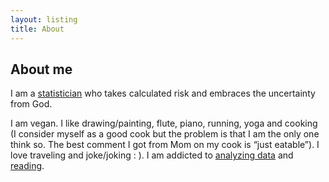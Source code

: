 ```yaml
---
layout: listing
title: About
---
```


## About me ##

I am a [statistician](http://scientistcafe.com) who takes calculated risk and embraces the uncertainty from God. 

I am vegan. I like drawing/painting, flute, piano, running, yoga and cooking (I consider myself as a good cook but the problem is that I am the only one think so. The best comment I got from Mom on my cook is “just eatable”). I love traveling and joke/joking : ). I am addicted to [analyzing data](http://scientistcafe.com) and [reading](http://linhui.org/ReadingNotes). 

<!--## About this site ##-->
<!--It is meant to be somewhere to dump my thoughts when my head gets messy and needs to sort things out.-->
<!--The reason does not matter. I do what I want.-->
